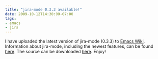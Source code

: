 ```yaml
---
title: "jira-mode 0.3.3 available!"
date: 2009-10-12T14:30:00-07:00
tags:
- emacs
- jira
---
```

I have uploaded the latest version of jira-mode (0.3.3) to [Emacs Wiki](http://www.emacswiki.org). Information about jira-mode, including the newest features, can be found [here](http://www.emacswiki.org/emacs/JiraMode). The source can be downloaded [here](http://www.emacswiki.org/emacs/jira.el). Enjoy!
